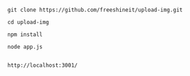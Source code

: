 ####
    git clone https://github.com/freeshineit/upload-img.git

    cd upload-img

    npm install

    node app.js


    http://localhost:3001/